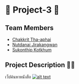 # 🔰 Project-3 🔰
## Team Members
* [Chakkrit Tha-aphai](https://www.facebook.com/zDarksoFTz "Chakkrit Tha-aphai's Facebook")
* [Nutdanai Jirakangwan](https://www.facebook.com/profile.php?id=100000670140714 "Nutdanai Jirakangwan's Facebook")
* [Sukonthip Kotkhum](https://www.facebook.com/sukhonthip.kotkhum.5 "Sukonthip Kotkhum's Facebook")


## Project Description 🤦‍♂️ 
เว็ปค้นหาหนังสือ
[![alt text][logo]][1] 

[logo]: https://www.picz.in.th/images/2018/08/07/BRiUlN.png (https://www.facebook.com/zDarksoFTz "Chakkrit Tha-aphai's Facebook")
[1]: https://www.facebook.com/zDarksoFTz





